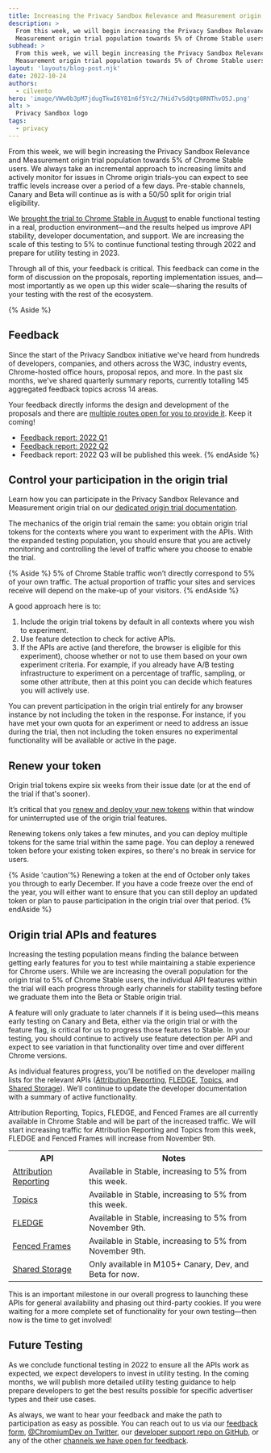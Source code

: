 ```yaml
---
title: Increasing the Privacy Sandbox Relevance and Measurement origin trial to 5%
description: >
  From this week, we will begin increasing the Privacy Sandbox Relevance and
  Measurement origin trial population towards 5% of Chrome Stable users.
subhead: >
  From this week, we will begin increasing the Privacy Sandbox Relevance and
  Measurement origin trial population towards 5% of Chrome Stable users.
layout: 'layouts/blog-post.njk'
date: 2022-10-24
authors:
  - cilvento
hero: 'image/VWw0b3pM7jdugTkwI6Y81n6f5Yc2/7Hid7vSdQtp0RNThvO5J.png'
alt: >
  Privacy Sandbox logo
tags:
  - privacy
---
```


From this week, we will begin increasing the Privacy Sandbox Relevance and
Measurement origin trial population towards 5% of Chrome Stable users. We always
take an incremental approach to increasing limits and actively monitor for
issues in Chrome origin trials–you can expect to see traffic levels increase
over a period of a few days. Pre-stable channels, Canary and Beta will continue
as is with a 50/50 split for origin trial eligibility.

We [brought the trial to Chrome Stable in
August](/blog/expanding-privacy-sandbox-testing/) to enable functional testing
in a real, production environment—and the results helped us improve API
stability, developer documentation, and support. We are increasing the scale of
this testing to 5% to continue functional testing through 2022 and prepare for
utility testing in 2023.

Through all of this, your feedback is critical. This feedback can come in the
form of discussion on the proposals, reporting implementation issues, and—most
importantly as we open up this wider scale—sharing the results of your testing
with the rest of the ecosystem.

{% Aside %}
## Feedback
Since the start of the Privacy Sandbox initiative we've heard from hundreds of
developers, companies, and others across the W3C, industry events, Chrome-hosted
office hours, proposal repos, and more. In the past six months, we've shared
quarterly summary reports, currently totalling 145 aggregated feedback topics
across 14 areas.

Your feedback directly informs the design and development of the proposals and
there are [multiple routes open for you to provide
it](/docs/privacy-sandbox/feedback/). Keep it coming!

*   [Feedback report: 2022 Q1](/docs/privacy-sandbox/feedback/report-2022-q1/)
*   [Feedback report: 2022 Q2](/docs/privacy-sandbox/feedback/report-2022-q2/)
*   Feedback report: 2022 Q3 will be published this week.
{% endAside %}

## Control your participation in the origin trial

Learn how you can participate in the Privacy Sandbox Relevance and Measurement
origin trial on our [dedicated origin trial
documentation](/docs/privacy-sandbox/unified-origin-trial/).

The mechanics of the origin trial remain the same: you obtain origin trial
tokens for the contexts where you want to experiment with the APIs. With the
expanded testing population, you should ensure that you are actively monitoring
and controlling the level of traffic where you choose to enable the trial.

{% Aside %}
5% of Chrome Stable traffic won’t directly correspond to 5% of your own traffic.
The actual proportion of traffic your sites and services receive will depend on
the make-up of your visitors.
{% endAside %}

A good approach here is to:

1. Include the origin trial tokens by default in all contexts where you wish to
   experiment.
2. Use feature detection to check for active APIs.
3. If the APIs are active (and therefore, the browser is eligible for this
   experiment), choose whether or not to use them based on your own experiment
   criteria. For example, if you already have A/B testing infrastructure to
   experiment on a percentage of traffic, sampling, or some other attribute,
   then at this point you can decide which features you will actively use.

You can prevent participation in the origin trial entirely for any browser
instance by not including the token in the response. For instance, if you have
met your own quota for an experiment or need to address an issue during the
trial, then not including the token ensures no experimental functionality will
be available or active in the page. 

## Renew your token

Origin trial tokens expire six weeks from their issue date (or at the end of the
trial if that's sooner).

It’s critical that you [renew and deploy your new
tokens](/docs/web-platform/origin-trials/#renew) within that window for
uninterrupted use of the origin trial features. 

Renewing tokens only takes a few minutes, and you can deploy multiple tokens for
the same trial within the same page. You can deploy a renewed token before your
existing token expires, so there's no break in service for users.

{% Aside 'caution'%}
Renewing a token at the end of October only takes you through to early December.
If you have a code freeze over the end of the year, you will either want to
ensure that you can still deploy an updated token or plan to pause participation
in the origin trial over that period.
{% endAside %}

## Origin trial APIs and features

Increasing the testing population means finding the balance between getting
early features for you to test while maintaining a stable experience for Chrome
users. While we are increasing the overall population for the origin trial to 5%
of Chrome Stable users, the individual API features within the trial will each
progress through early channels for stability testing before we graduate them
into the Beta or Stable origin trial.

A feature will only graduate to later channels if it is being used—this means
early testing on Canary and Beta, either via the origin trial or with the
feature flag, is critical for us to progress those features to Stable. In your
testing, you should continue to actively use feature detection per API and
expect to see variation in that functionality over time and over different
Chrome versions.

As individual features progress, you’ll be notified on the developer mailing
lists for the relevant APIs ([Attribution
Reporting](https://groups.google.com/a/chromium.org/g/attribution-reporting-api-dev),
[FLEDGE](https://groups.google.com/a/chromium.org/g/fledge-api-announce),
[Topics](https://groups.google.com/a/chromium.org/g/topics-api-announce), and
[Shared
Storage](https://groups.google.com/a/chromium.org/g/shared-storage-api-announcements)).
We’ll continue to update the developer documentation with a summary of active
functionality.

Attribution Reporting, Topics, FLEDGE, and Fenced Frames are all currently
available in Chrome Stable and will be part of the increased traffic. We will
start increasing traffic for Attribution Reporting and Topics from this week,
FLEDGE and Fenced Frames will increase from November 9th.

<table>
  <tr>
   <th>API</th>
   <th>Notes</th>
  </tr>
  <tr>
   <td><a href="/docs/privacy-sandbox/attribution-reporting/">Attribution Reporting</a>
   </td>
   <td>Available in Stable, increasing to 5% from this week.
   </td>
  </tr>
  <tr>
   <td><a href="/docs/privacy-sandbox/topics/">Topics</a>
   </td>
   <td>Available in Stable, increasing to 5% from this week.
   </td>
  </tr>
  <tr>
   <td><a href="/docs/privacy-sandbox/fledge/">FLEDGE</a>
   </td>
   <td>Available in Stable, increasing to 5% from November 9th.
   </td>
  </tr>
  <tr>
   <td><a href="/docs/privacy-sandbox/fenced-frame/">Fenced Frames</a>
   </td>
   <td>Available in Stable, increasing to 5% from November 9th.
   </td>
  </tr>
  <tr>
   <td><a href="/docs/privacy-sandbox/shared-storage/">Shared Storage</a>
   </td>
   <td>Only available in M105+ Canary, Dev, and Beta for now.
   </td>
  </tr>
</table>

This is an important milestone in our overall progress to launching these APIs
for general availability and phasing out third-party cookies. If you were
waiting for a more complete set of functionality for your own testing—then now
is the time to get involved! 

## Future Testing

As we conclude functional testing in 2022 to ensure all the APIs work as
expected, we expect developers to invest in utility testing. In the coming
months, we will publish more detailed utility testing guidance to help prepare
developers to get the best results possible for specific advertiser types and
their use cases.

As always, we want to hear your feedback and make the path to participation as
easy as possible. You can reach out to us via our [feedback
form](https://goo.gle/privacy-sandbox-feedback), [@ChromiumDev on
Twitter](https://twitter.com/ChromiumDev), our [developer support repo on
GitHub](https://github.com/GoogleChromeLabs/privacy-sandbox-dev-support), or any
of the other [channels we have open for
feedback](/docs/privacy-sandbox/feedback/).
